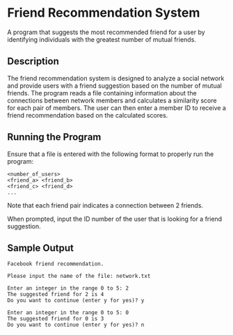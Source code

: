 # Friend Recommendation System

A program that suggests the most recommended friend for a user by identifying individuals with the greatest number of mutual friends.

## Description

The friend recommendation system is designed to analyze a social network and provide users with a friend suggestion based on the number of mutual friends. The program reads a file containing information about the connections between network members and calculates a similarity score for each pair of members. The user can then enter a member ID to receive a friend recommendation based on the calculated scores.

## Running the Program

Ensure that a file is entered with the following format to properly run the program:

    <number_of_users>
    <friend_a> <friend_b>
    <friend_c> <friend_d>
    ...

Note that each friend pair indicates a connection between 2 friends. 

When prompted, input the ID number of the user that is looking for a friend suggestion.

## Sample Output

    Facebook friend recommendation.
    
    Please input the name of the file: network.txt
    
    Enter an integer in the range 0 to 5: 2
    The suggested friend for 2 is 4
    Do you want to continue (enter y for yes)? y
    
    Enter an integer in the range 0 to 5: 0
    The suggested friend for 0 is 3
    Do you want to continue (enter y for yes)? n
